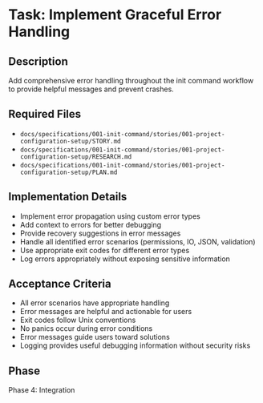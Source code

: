 # Task: Implement Graceful Error Handling

## Description
Add comprehensive error handling throughout the init command workflow to provide helpful messages and prevent crashes.

## Required Files
- `docs/specifications/001-init-command/stories/001-project-configuration-setup/STORY.md`
- `docs/specifications/001-init-command/stories/001-project-configuration-setup/RESEARCH.md`
- `docs/specifications/001-init-command/stories/001-project-configuration-setup/PLAN.md`

## Implementation Details
- Implement error propagation using custom error types
- Add context to errors for better debugging
- Provide recovery suggestions in error messages
- Handle all identified error scenarios (permissions, IO, JSON, validation)
- Use appropriate exit codes for different error types
- Log errors appropriately without exposing sensitive information

## Acceptance Criteria
- All error scenarios have appropriate handling
- Error messages are helpful and actionable for users
- Exit codes follow Unix conventions
- No panics occur during error conditions
- Error messages guide users toward solutions
- Logging provides useful debugging information without security risks

## Phase
Phase 4: Integration